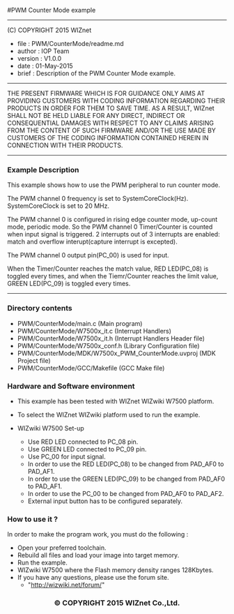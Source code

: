 #PWM Counter Mode example
******************************************************************************
(C) COPYRIGHT 2015 WIZnet

  * file    : PWM/CounterMode/readme.md
  * author  : IOP Team
  * version : V1.0.0
  * date    : 01-May-2015
  * brief   : Description of the PWM Counter Mode example.
******************************************************************************
THE PRESENT FIRMWARE WHICH IS FOR GUIDANCE ONLY AIMS AT PROVIDING CUSTOMERS
WITH CODING INFORMATION REGARDING THEIR PRODUCTS IN ORDER FOR THEM TO SAVE
TIME. AS A RESULT, WIZnet SHALL NOT BE HELD LIABLE FOR ANY
DIRECT, INDIRECT OR CONSEQUENTIAL DAMAGES WITH RESPECT TO ANY CLAIMS ARISING
FROM THE CONTENT OF SUCH FIRMWARE AND/OR THE USE MADE BY CUSTOMERS OF THE
CODING INFORMATION CONTAINED HEREIN IN CONNECTION WITH THEIR PRODUCTS.
******************************************************************************

### Example Description 

This example shows how to use the PWM peripheral to run counter mode.

The PWM channel 0 frequency is set to SystemCoreClock(Hz). SystemCoreClock is set to 20 MHz.

The PWM channel 0 is configured in rising edge counter mode, up-count mode, periodic mode. So the PWM channel 0 Timer/Counter is counted when input signal is triggered. 2 interrupts out of 3 interrupts are enabled: match and overflow interupt(capture interrupt is excepted).

The PWM channel 0 output pin(PC_00) is used for input.

When the Timer/Counter reaches the match value, RED LED(PC_08) is toggled every times, 
and when the Tiemr/Counter reaches the limit value, GREEN LED(PC_09) is toggled every times.

------------------------------------------------------------------------------------
### Directory contents 

  - PWM/CounterMode/main.c                               (Main program) 
  - PWM/CounterMode/W7500x_it.c                          (Interrupt Handlers)
  - PWM/CounterMode/W7500x_it.h                          (Interrupt Handlers Header file)
  - PWM/CounterMode/W7500x_conf.h                        (Library Configuration file)
  - PWM/CounterMode/MDK/W7500x_PWM_CounterMode.uvproj    (MDK Project file)
  - PWM/CounterMode/GCC/Makefile                         (GCC Make file)
  
### Hardware and Software environment 

  - This example has been tested with WIZnet WIZwiki W7500 platform.
  - To select the WIZnet WIZwiki platform used to run the example.
  
  - WIZwiki W7500 Set-up
    - Use RED LED connected to PC_08 pin.
    - Use GREEN LED connected to PC_09 pin.
    - Use PC_00 for input signal.
    - In order to use the RED LED(PC_08) to be changed from PAD_AF0 to PAD_AF1.
    - In order to use the GREEN LED(PC_09) to be changed from PAD_AF0 to PAD_AF1.
    - In order to use the PC_00 to be changed from PAD_AF0 to PAD_AF2.
    - External input button has to be configured separately. 
  
### How to use it ? 

In order to make the program work, you must do the following :

 - Open your preferred toolchain.
 - Rebuild all files and load your image into target memory.
 - Run the example.
 - WIZwiki W7500 where the Flash memory density ranges 128Kbytes.
 - If you have any questions, please use the forum site.
   - "http://wizwiki.net/forum/"

 
 <h3><center>&copy; COPYRIGHT 2015 WIZnet Co.,Ltd. </center></h3>
 